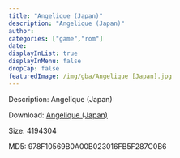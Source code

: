 ```yaml
---
title: "Angelique (Japan)"
description: "Angelique (Japan)"
author: 
categories: ["game","rom"]
date: 
displayInList: true
displayInMenu: false
dropCap: false
featuredImage: /img/gba/Angelique [Japan].jpg
---
```


Description: Angelique (Japan)

Download: <a style="text-decoration:underline;" href="https://mega.nz/#!WCJmHagS!icKMmlPBzXP8gnxy_CkPJP6N6KlLd59zEww7pH4Qe5o" target = "_blank" rel = "nofollow" > Angelique (Japan)</a>

Size: 4194304

MD5: 978F10569B0A00B023016FB5F287C0B6

